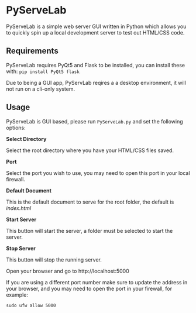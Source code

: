 # PyServeLab
PyServeLab is a simple web server GUI written in Python which allows you to quickly spin up a local development server to test out HTML/CSS code.


## Requirements
PyServeLab requires PyQt5 and Flask to be installed, you can install these with:
`pip install PyQt5 flask`

Due to being a GUI app, PyServLab reqires a a desktop environment, it will not run on a cli-only system.

## Usage

PyServeLab is GUI based, please run `PyServeLab.py` and set the following options:

**Select Directory**

Select the root directory where you have your HTML/CSS files saved.

**Port**

Select the port you wish to use, you may need to open this port in your local firewall.

**Default Document**

This is the default document to serve for the root folder, the default is *index.html*

**Start Server**

This button will start the server, a folder must be selected to start the server.

**Stop Server**

This button will stop the running server.

Open your browser and go to http://localhost:5000

If you are using a different port number make sure to update the address in your browser, and you may need to open the port in your firewall, for example:

`sudo ufw allow 5000`
